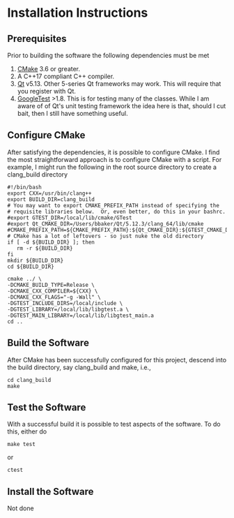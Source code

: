 # Installation Instructions

## Prerequisites

Prior to building the software the following dependencies must be met

  1. [CMake](https://cmake.org/) 3.6 or greater.
  2. A C++17 compliant C++ compiler.
  3. [Qt](https://www.qt.io/download) v5.13.  Other 5-series Qt frameworks may work.  This will require that you register with Qt.
  4. [GoogleTest](https://github.com/google/googletest) >1.8.  This is for testing many of the classes.  While I am aware of of Qt's unit testing framework the idea here is that, should I cut bait, then I still have something useful. 
 
## Configure CMake

After satisfying the dependencies, it is possible to configure CMake.  I find the most straightforward approach is to configure CMake with a script.  For example, I might run the following in the root source directory to create a clang\_build directory

    #!/bin/bash
    export CXX=/usr/bin/clang++
    export BUILD_DIR=clang_build
    # You may want to export CMAKE_PREFIX_PATH instead of specifying the 
    # requisite libraries below.  Or, even better, do this in your bashrc.
    #export GTEST_DIR=/local/lib/cmake/GTest
    #export Qt_CMAKE_DIR=/Users/bbaker/Qt/5.12.3/clang_64/lib/cmake
    #CMAKE_PREFIX_PATH=${CMAKE_PREFIX_PATH}:${Qt_CMAKE_DIR}:${GTEST_CMAKE_DIR}
    # CMake has a lot of leftovers - so just nuke the old directory
    if [ -d ${BUILD_DIR} ]; then
       rm -r ${BUILD_DIR}
    fi
    mkdir ${BUILD_DIR}
    cd ${BUILD_DIR}

    cmake ../ \
    -DCMAKE_BUILD_TYPE=Release \
    -DCMAKE_CXX_COMPILER=${CXX} \
    -DCMAKE_CXX_FLAGS="-g -Wall" \
    -DGTEST_INCLUDE_DIRS=/local/include \
    -DGTEST_LIBRARY=/local/lib/libgtest.a \
    -DGTEST_MAIN_LIBRARY=/local/lib/libgtest_main.a
    cd ..

## Build the Software

After CMake has been successfully configured for this project, descend into the build directory, say clang\_build and make, i.e.,

    cd clang_build
    make

## Test the Software

With a successful build it is possible to test aspects of the software.  To do this, either do

    make test

or 

    ctest

## Install the Software

Not done

